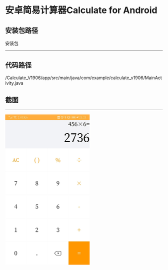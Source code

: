 # 安卓简易计算器Calculate for Android
## 安装包路径
<a src="https://github.com/1100011101000101000110111101111/Calculate_V1906/tree/master/app/release">安装包</a>
* * *
## 代码路径
<a src="https://github.com/1100011101000101000110111101111/Calculate_V1906/blob/master/app/src/main/java/com/example/simplecalculate/MainActivity.java">/Calculate_V1906/app/src/main/java/com/example/calculate_v1906/MainActivity.java</a>
## 截图
* * *
<img src="https://github.com/1100011101000101000110111101111/Calculate_V1906/blob/master/Calculate.jpg" width="270" height="480" >
